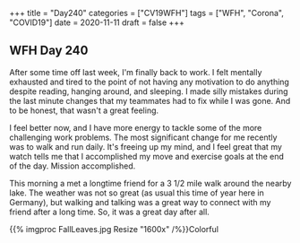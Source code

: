+++
title = "Day240"
categories = ["CV19WFH"]
tags = ["WFH", "Corona", "COVID19"]
date = 2020-11-11
draft = false
+++

## WFH Day 240

After some time off last week, I'm finally back to work. I felt mentally exhausted and tired to the point of not having any motivation to do anything despite reading, hanging around, and sleeping. I made silly mistakes during the last minute changes that my teammates had to fix while I was gone. And to be honest, that wasn't a great feeling.

I feel better now, and I have more energy to tackle some of the more challenging work problems.
The most significant change for me recently was to walk and run daily. It's freeing up my mind, and I feel great that my watch tells me that I accomplished my move and exercise goals at the end of the day. Mission accomplished.

This morning a met a longtime friend for a 3 1/2 mile walk around the nearby lake. The weather was not so great (as usual this time of year here in Germany), but walking and talking was a great way to connect with my friend after a long time. So, it was a great day after all.

{{% imgproc FallLeaves.jpg Resize "1600x" /%}}Colorful
